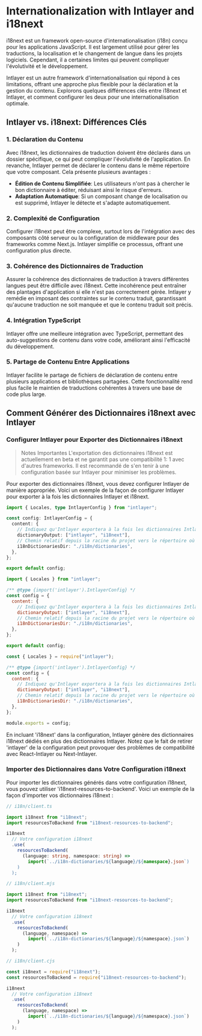 # Internationalization with Intlayer and i18next

i18next est un framework open-source d'internationalisation (i18n) conçu pour les applications JavaScript. Il est largement utilisé pour gérer les traductions, la localisation et le changement de langue dans les projets logiciels. Cependant, il a certaines limites qui peuvent compliquer l'évolutivité et le développement.

Intlayer est un autre framework d'internationalisation qui répond à ces limitations, offrant une approche plus flexible pour la déclaration et la gestion du contenu. Explorons quelques différences clés entre i18next et Intlayer, et comment configurer les deux pour une internationalisation optimale.

## Intlayer vs. i18next: Différences Clés

### 1. Déclaration du Contenu

Avec i18next, les dictionnaires de traduction doivent être déclarés dans un dossier spécifique, ce qui peut compliquer l'évolutivité de l'application. En revanche, Intlayer permet de déclarer le contenu dans le même répertoire que votre composant. Cela présente plusieurs avantages :

- **Édition de Contenu Simplifiée**: Les utilisateurs n'ont pas à chercher le bon dictionnaire à éditer, réduisant ainsi le risque d'erreurs.
- **Adaptation Automatique**: Si un composant change de localisation ou est supprimé, Intlayer le détecte et s'adapte automatiquement.

### 2. Complexité de Configuration

Configurer i18next peut être complexe, surtout lors de l'intégration avec des composants côté serveur ou la configuration de middleware pour des frameworks comme Next.js. Intlayer simplifie ce processus, offrant une configuration plus directe.

### 3. Cohérence des Dictionnaires de Traduction

Assurer la cohérence des dictionnaires de traduction à travers différentes langues peut être difficile avec i18next. Cette incohérence peut entraîner des plantages d'application si elle n'est pas correctement gérée. Intlayer y remédie en imposant des contraintes sur le contenu traduit, garantissant qu'aucune traduction ne soit manquée et que le contenu traduit soit précis.

### 4. Intégration TypeScript

Intlayer offre une meilleure intégration avec TypeScript, permettant des auto-suggestions de contenu dans votre code, améliorant ainsi l'efficacité du développement.

### 5. Partage de Contenu Entre Applications

Intlayer facilite le partage de fichiers de déclaration de contenu entre plusieurs applications et bibliothèques partagées. Cette fonctionnalité rend plus facile le maintien de traductions cohérentes à travers une base de code plus large.

## Comment Générer des Dictionnaires i18next avec Intlayer

### Configurer Intlayer pour Exporter des Dictionnaires i18next

> Notes Importantes
> L'exportation des dictionnaires i18next est actuellement en beta et ne garantit pas une compatibilité 1: 1 avec d'autres frameworks. Il est recommandé de s'en tenir à une configuration basée sur Intlayer pour minimiser les problèmes.

Pour exporter des dictionnaires i18next, vous devez configurer Intlayer de manière appropriée. Voici un exemple de la façon de configurer Intlayer pour exporter à la fois les dictionnaires Intlayer et i18next.

```typescript fileName="intlayer.config.ts" codeFormat="typescript"
import { Locales, type IntlayerConfig } from "intlayer";

const config: IntlayerConfig = {
  content: {
    // Indiquez qu'Intlayer exportera à la fois les dictionnaires Intlayer et i18next
    dictionaryOutput: ["intlayer", "i18next"],
    // Chemin relatif depuis la racine du projet vers le répertoire où les dictionnaires i18n seront exportés
    i18nDictionariesDir: "./i18n/dictionaries",
  },
};

export default config;
```

```javascript fileName="intlayer.config.mjs" codeFormat="esm"
import { Locales } from "intlayer";

/** @type {import('intlayer').IntlayerConfig} */
const config = {
  content: {
    // Indiquez qu'Intlayer exportera à la fois les dictionnaires Intlayer et i18next
    dictionaryOutput: ["intlayer", "i18next"],
    // Chemin relatif depuis la racine du projet vers le répertoire où les dictionnaires i18n seront exportés
    i18nDictionariesDir: "./i18n/dictionaries",
  },
};

export default config;
```

```javascript fileName="intlayer.config.cjs" codeFormat="commonjs"
const { Locales } = require("intlayer");

/** @type {import('intlayer').IntlayerConfig} */
const config = {
  content: {
    // Indiquez qu'Intlayer exportera à la fois les dictionnaires Intlayer et i18next
    dictionaryOutput: ["intlayer", "i18next"],
    // Chemin relatif depuis la racine du projet vers le répertoire où les dictionnaires i18n seront exportés
    i18nDictionariesDir: "./i18n/dictionaries",
  },
};

module.exports = config;
```

En incluant 'i18next' dans la configuration, Intlayer génère des dictionnaires i18next dédiés en plus des dictionnaires Intlayer. Notez que le fait de retirer 'intlayer' de la configuration peut provoquer des problèmes de compatibilité avec React-Intlayer ou Next-Intlayer.

### Importer des Dictionnaires dans Votre Configuration i18next

Pour importer les dictionnaires générés dans votre configuration i18next, vous pouvez utiliser 'i18next-resources-to-backend'. Voici un exemple de la façon d'importer vos dictionnaires i18next :

```typescript fileName="i18n/client.ts" codeFormat="typescript"
// i18n/client.ts

import i18next from "i18next";
import resourcesToBackend from "i18next-resources-to-backend";

i18next
  // Votre configuration i18next
  .use(
    resourcesToBackend(
      (language: string, namespace: string) =>
        import(`../i18n-dictionaries/${language}/${namespace}.json`)
    )
  );
```

```javascript fileName="i18n/client.mjs" codeFormat="esm"
// i18n/client.mjs

import i18next from "i18next";
import resourcesToBackend from "i18next-resources-to-backend";

i18next
  // Votre configuration i18next
  .use(
    resourcesToBackend(
      (language, namespace) =>
        import(`../i18n-dictionaries/${language}/${namespace}.json`)
    )
  );
```

```javascript fileName="i18n/client.cjs" codeFormat="commonjs"
// i18n/client.cjs

const i18next = require("i18next");
const resourcesToBackend = require("i18next-resources-to-backend");

i18next
  // Votre configuration i18next
  .use(
    resourcesToBackend(
      (language, namespace) =>
        import(`../i18n-dictionaries/${language}/${namespace}.json`)
    )
  );
```

